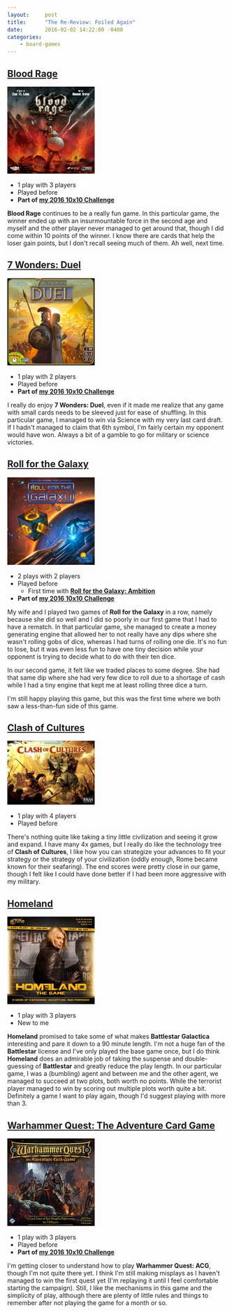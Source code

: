 ```yaml
---
layout:     post
title:      "The Re-Review: Foiled Again"
date:       2016-02-02 14:22:00 -0400
categories:
    - board-games
---
```

## [Blood Rage](https://boardgamegeek.com/boardgame/170216/blood-rage "Blood Rage")

![Blood Rage](../assets/covers/blood-rage.jpg)

- 1 play with 3 players
- Played before
- **Part of [my 2016 10x10 Challenge](https://boardgamegeek.com/geeklist/202712/wesbakers-2016-10x10-hardcore-challenge)**

**Blood Rage** continues to be a really fun game. In this particular game, the winner ended up with an insurmountable force in the second age and myself and the other player never managed to get around that, though I did come within 10 points of the winner. I know there are cards that help the loser gain points, but I don't recall seeing much of them. Ah well, next time.

## [7 Wonders: Duel](https://boardgamegeek.com/boardgame/173346/7-wonders-duel "7 Wonders: Duel")

![7 Wonders: Duel](../assets/covers/7-wonders-duel.jpg)

- 1 play with 2 players
- Played before
- **Part of [my 2016 10x10 Challenge](https://boardgamegeek.com/geeklist/202712/wesbakers-2016-10x10-hardcore-challenge)**

I really do enjoy **7 Wonders: Duel**, even if it made me realize that any game with small cards needs to be sleeved just for ease of shuffling. In this particular game, I managed to win via Science with my very last card draft. If I hadn't managed to claim that 6th symbol, I'm fairly certain my opponent would have won. Always a bit of a gamble to go for military or science victories.

## [Roll for the Galaxy](https://boardgamegeek.com/boardgame/132531/roll-galaxy "Roll for the Galaxy")

![Roll for the Galaxy](../assets/covers/roll-for-the-galaxy.jpg)

- 2 plays with 2 players
- Played before
	- First time with **[Roll for the Galaxy: Ambition](https://boardgamegeek.com/boardgameexpansion/175754/roll-galaxy-ambition "Roll for the Galaxy: Ambition (English first edition)")**
- **Part of [my 2016 10x10 Challenge](https://boardgamegeek.com/geeklist/202712/wesbakers-2016-10x10-hardcore-challenge)**

My wife and I played two games of **Roll for the Galaxy** in a row, namely because she did so well and I did so poorly in our first game that I had to have a rematch. In that particular game, she managed to create a money generating engine that allowed her to not really have any dips where she wasn't rolling gobs of dice, whereas I had turns of rolling one die. It's no fun to lose, but it was even less fun to have one tiny decision while your opponent is trying to decide what to do with their ten dice.

In our second game, it felt like we traded places to some degree. She had that same dip where she had very few dice to roll due to a shortage of cash while I had a tiny engine that kept me at least rolling three dice a turn.

I'm still happy playing this game, but this was the first time where we both saw a less-than-fun side of this game.

## [Clash of Cultures](https://boardgamegeek.com/boardgame/40765/clash-cultures)

![Clash of Cultures](../assets/covers/clash-of-cultures.jpg)

- 1 play with 4 players
- Played before

There's nothing quite like taking a tiny little civilization and seeing it grow and expand. I have many 4x games, but I really do like the technology tree of **Clash of Cultures**, I like how you can strategize your advances to fit your strategy or the strategy of your civilization (oddly enough, Rome became known for their seafaring). The end scores were pretty close in our game, though I felt like I could have done better if I had been more aggressive with my military.

## [Homeland](https://boardgamegeek.com/boardgame/160968/homeland-game)

![Homeland](../assets/covers/homeland.jpg)

- 1 play with 3 players
- New to me

**Homeland** promised to take some of what makes **Battlestar Galactica** interesting and pare it down to a 90 minute length. I'm not a huge fan of the **Battlestar** license and I've only played the base game once, but I do think **Homeland** does an admirable job of taking the suspense and double-guessing of **Battlestar** and greatly reduce the play length. In our particular game, I was a (bumbling) agent and between me and the other agent, we managed to succeed at two plots, both worth no points. While the terrorist player managed to win by scoring out multiple plots worth quite a bit. Definitely a game I want to play again, though I'd suggest playing with more than 3.

## [Warhammer Quest: The Adventure Card Game](https://boardgamegeek.com/boardgame/181521/warhammer-quest-adventure-card-game)

![Warhammer Quest: The Adventure Card Game](../assets/covers/warhammer-quest-the-adventure-card-game.jpg)

- 1 play with 3 players
- Played before
- **Part of [my 2016 10x10 Challenge](https://boardgamegeek.com/geeklist/202712/wesbakers-2016-10x10-hardcore-challenge)**

I'm getting closer to understand how to play **Warhammer Quest: ACG**, though I'm not quite there yet. I think I'm still making misplays as I haven't managed to win the first quest yet (I'm replaying it until I feel comfortable starting the campaign). Still, I like the mechanisms in this game and the simplicity of play, although there are plenty of little rules and things to remember after not playing the game for a month or so.
